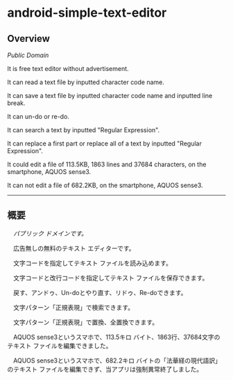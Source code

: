 # android-simple-text-editor

## Overview

*Public Domain*

It is free text editor without advertisement.

It can read a text file by inputted character code name.

It can save a text file by inputted character code name and inputted line break.

It can un-do or re-do.

It can search a text by inputted "Regular Expression".

It can replace a first part or replace all of a text by inputted "Regular Expression".

It could edit a file of 113.5KB, 1863 lines and 37684 characters, on the smartphone, AQUOS sense3.

It can not edit a file of 682.2KB, on the smartphone, AQUOS sense3.

---

## 概要

　*パブリック ドメインです。*

　広告無しの無料のテキスト エディターです。

　文字コードを指定してテキスト ファイルを読み込めます。

　文字コードと改行コードを指定してテキスト ファイルを保存できます。

　戻す、アンドゥ、Un-doとやり直す、リドゥ、Re-doできます。

　文字パターン「正規表現」で検索できます。

　文字パターン「正規表現」で置換、全置換できます。

　AQUOS sense3というスマホで、113.5キロ バイト、1863行、37684文字のテキスト ファイルを編集できました。

　AQUOS sense3というスマホで、682.2キロ バイトの「法華経の現代語訳」のテキスト ファイルを編集できず、当アプリは強制異常終了しました。
